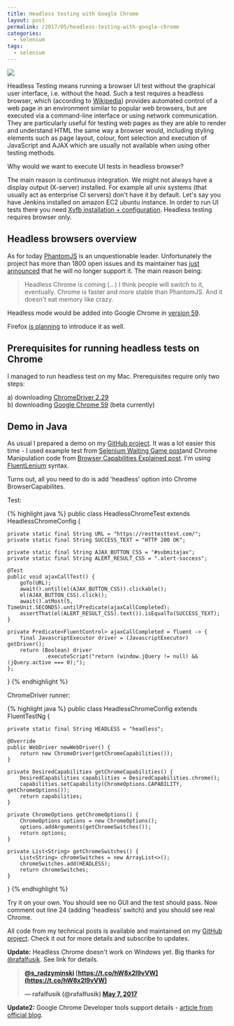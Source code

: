 ```yaml
---
title: Headless testing with Google Chrome
layout: post
permalink: /2017/05/headless-testing-with-google-chrome
categories:
  - Selenium
tags:
  - selenium 
---
```


![](/images/blog/suit-158820_1280.png)

Headless Testing means running a browser UI test without the graphical user interface, i.e. without the head. Such a
test requires a headless browser, which (according to [Wikipedia](https://en.wikipedia.org/wiki/Headless_browser))
provides automated control of a web page in an environment similar to popular web browsers, but are executed via a
command-line interface or using network communication. They are particularly useful for testing web pages as they are
able to render and understand HTML the same way a browser would, including styling elements such as page layout, colour,
font selection and execution of JavaScript and AJAX which are usually not available when using other testing methods.

Why would we want to execute UI tests in headless browser?

The main reason is continuous integration. We might not always have a display output (X-server) installed. For example
all unix systems (that usually act as enterprise CI servers) don't have it by default. Let's say you have Jenkins
installed on amazon EC2 ubuntu instance. In order to run UI tests there you
need [Xvfb installation + configuration](http://elementalselenium.com/tips/38-headless). Headless testing requires
browser only.

## Headless browsers overview

As for today [PhantomJS](https://github.com/ariya/phantomjs) is an unquestionable leader. Unfortunately the project has
more than 1800 open issues and its maintainer
has [just announced](https://groups.google.com/forum/#!topic/phantomjs/9aI5d-LDuNE) that he will no longer support it.
The main reason being:

> Headless Chrome is coming (...) I think people will switch to it, eventually. Chrome is faster and more stable than
> PhantomJS. And it doesn't eat memory like crazy.

Headless mode would be added into Google Chrome in [version 59](https://www.chromestatus.com/features/5678767817097216).

Firefox [is planning](https://bugzilla.mozilla.org/show_bug.cgi?id=1338004) to introduce it as well.

## Prerequisites for running headless tests on Chrome

I managed to run headless test on my Mac. Prerequisites require only two steps:

a) downloading [ChromeDriver 2.29](https://chromedriver.storage.googleapis.com/index.html?path=2.29/)  
b) downloading [Google Chrome 59](https://www.chromium.org/getting-involved/dev-channel) (beta currently)

## Demo in Java

As usual I prepared a demo on
my [GitHub project](https://github.com/slawekradzyminski/AwesomeTesting/commit/7f13e2f5f8f2253ccfcd8c6bafd393661526a7e3).
It was a lot easier this time - I used example test
from [Selenium Waiting Game post](http://www.awesome-testing.com/2016/04/introducing-fluentlenium-2-selenium.html)and
Chrome Manipulation code
from [Browser Capabilities Explained post](http://www.awesome-testing.com/2016/02/selenium-browser-capabilities-explained.html).
I'm using [FluentLenium](http://fluentlenium.org/) syntax.

Turns out, all you need to do is add 'headless' option into Chrome BrowserCapabilites.

Test:

{% highlight java %}
public class HeadlessChromeTest extends HeadlessChromeConfig {

    private static final String URL = "https://resttesttest.com/";
    private static final String SUCCESS_TEXT = "HTTP 200 OK";

    private static final String AJAX_BUTTON_CSS = "#submitajax";
    private static final String ALERT_RESULT_CSS = ".alert-success";

    @Test
    public void ajaxCallTest() {
        goTo(URL);
        await().until(el(AJAX_BUTTON_CSS)).clickable();
        el(AJAX_BUTTON_CSS).click();
        await().atMost(5, TimeUnit.SECONDS).untilPredicate(ajaxCallCompleted);
        assertThat(el(ALERT_RESULT_CSS).text()).isEqualTo(SUCCESS_TEXT);
    }

    private Predicate<FluentControl> ajaxCallCompleted = fluent -> {
        final JavascriptExecutor driver = (JavascriptExecutor) getDriver();
        return (Boolean) driver
                .executeScript("return (window.jQuery != null) && (jQuery.active === 0);");
    };

}
{% endhighlight %}

ChromeDriver runner:

{% highlight java %}
public class HeadlessChromeConfig extends FluentTestNg {

    private static final String HEADLESS = "headless";

    @Override
    public WebDriver newWebDriver() {
        return new ChromeDriver(getChromeCapabilities());
    }

    private DesiredCapabilities getChromeCapabilities() {
        DesiredCapabilities capabilities = DesiredCapabilities.chrome();
        capabilities.setCapability(ChromeOptions.CAPABILITY, getChromeOptions());
        return capabilities;
    }

    private ChromeOptions getChromeOptions() {
        ChromeOptions options = new ChromeOptions();
        options.addArguments(getChromeSwitches());
        return options;
    }

    private List<String> getChromeSwitches() {
        List<String> chromeSwitches = new ArrayList<>();
        chromeSwitches.add(HEADLESS);
        return chromeSwitches;
    }

}
{% endhighlight %}

Try it on your own. You should see no GUI and the test should pass. Now comment out line 24 (adding 'headless' switch)
and you should see real Chrome.

All code from my technical posts is available and maintained on
my [GitHub project](https://github.com/slawekradzyminski/AwesomeTesting). Check it out for more details and subscribe to
updates.  

**Update:** Headless Chrome doesn't work on Windows yet. Big thanks for [@rafalfusik](https://twitter.com/rafalfusik).
See link for details.

> **[@s\_radzyminski](https://twitter.com/s_radzyminski) [https://t.co/hW8x2l9vVW](https://t.co/hW8x2l9vVW)**
>
> **— rafalfusik (@rafalfusik) [May 7, 2017](https://twitter.com/rafalfusik/status/861151982379204608)**

**Update2:** Google Chrome Developer tools support
details - [article from official blog](https://developers.google.com/web/updates/2017/04/headless-chrome).
